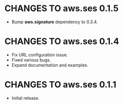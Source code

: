 # CHANGES TO aws.ses 0.1.5

* Bump **aws.signature** dependency to 0.3.4.

# CHANGES TO aws.ses 0.1.4

* Fix URL configuration issue.
* Fixed various bugs.
* Expand documentation and examples.

# CHANGES TO aws.ses 0.1.1

* Initial release.
